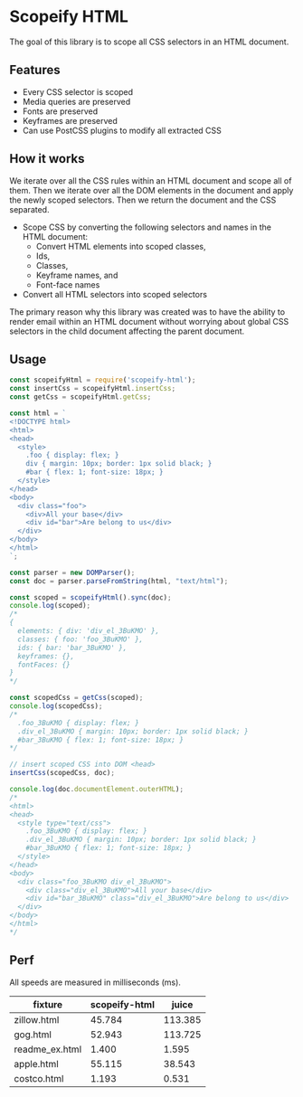 Scopeify HTML
=============

The goal of this library is to scope all CSS selectors in an HTML document.

Features
--------

* Every CSS selector is scoped
* Media queries are preserved
* Fonts are preserved
* Keyframes are preserved
* Can use PostCSS plugins to modify all extracted CSS

How it works
------------

We iterate over all the CSS rules within an HTML document and scope all of them.  Then we iterate
over all the DOM elements in the document and apply the newly scoped selectors.  Then we return the
document and the CSS separated.

* Scope CSS by converting the following selectors and names in the HTML document:
  * Convert HTML elements into scoped classes,
  * Ids,
  * Classes,
  * Keyframe names, and
  * Font-face names
* Convert all HTML selectors into scoped selectors

The primary reason why this library was created was to have the ability to render email within an
HTML document without worrying about global CSS selectors in the child document affecting the parent
document.

Usage
-----

```js
const scopeifyHtml = require('scopeify-html');
const insertCss = scopeifyHtml.insertCss;
const getCss = scopeifyHtml.getCss;

const html = `
<!DOCTYPE html>
<html>
<head>
  <style>
    .foo { display: flex; }
    div { margin: 10px; border: 1px solid black; }
    #bar { flex: 1; font-size: 18px; }
  </style>
</head>
<body>
  <div class="foo">
    <div>All your base</div>
    <div id="bar">Are belong to us</div>
  </div>
</body>
</html>
`;

const parser = new DOMParser();
const doc = parser.parseFromString(html, "text/html");

const scoped = scopeifyHtml().sync(doc);
console.log(scoped);
/*
{
  elements: { div: 'div_el_3BuKMO' },
  classes: { foo: 'foo_3BuKMO' },
  ids: { bar: 'bar_3BuKMO' },
  keyframes: {},
  fontFaces: {}
}
*/

const scopedCss = getCss(scoped);
console.log(scopedCss);
/*
  .foo_3BuKMO { display: flex; }
  .div_el_3BuKMO { margin: 10px; border: 1px solid black; }
  #bar_3BuKMO { flex: 1; font-size: 18px; }
*/

// insert scoped CSS into DOM <head>
insertCss(scopedCss, doc);

console.log(doc.documentElement.outerHTML);
/*
<html>
<head>
  <style type="text/css">
    .foo_3BuKMO { display: flex; }
    .div_el_3BuKMO { margin: 10px; border: 1px solid black; }
    #bar_3BuKMO { flex: 1; font-size: 18px; }
  </style>
</head>
<body>
  <div class="foo_3BuKMO div_el_3BuKMO">
    <div class="div_el_3BuKMO">All your base</div>
    <div id="bar_3BuKMO" class="div_el_3BuKMO">Are belong to us</div>
  </div>
</body>
</html>
*/
```

Perf
----

All speeds are measured in milliseconds (ms).

fixture        | scopeify-html | juice   |
---------------|---------------|---------|
zillow.html    | 45.784        | 113.385 |
gog.html       | 52.943        | 113.725 |
readme_ex.html | 1.400         | 1.595   |
apple.html     | 55.115        | 38.543  |
costco.html    | 1.193         | 0.531   |
